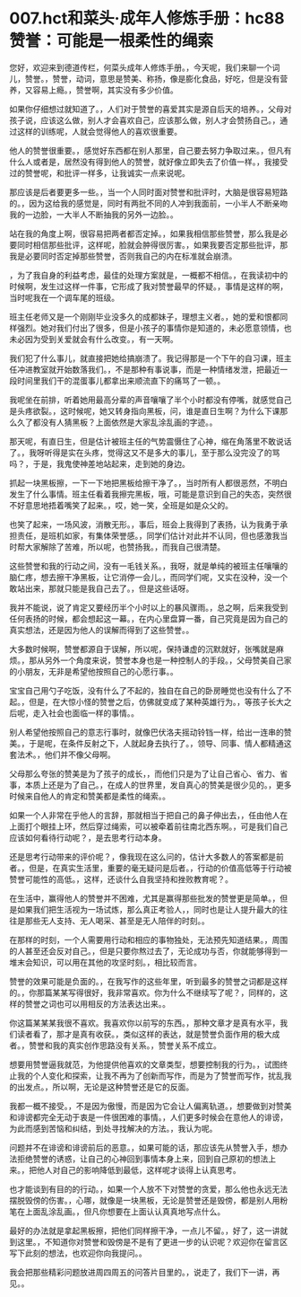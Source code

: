 # 007.hct和菜头·成年人修炼手册：hc88 赞誉：可能是一根柔性的绳索

您好，欢迎来到德道传栏，何菜头成年人修炼手册。，今天呢，我们来聊一个词儿，赞誉。，赞誉，动词，意思是赞美、称扬，像是膨化食品，好吃，但是没有营养，又容易上瘾。，赞誉啊，其实没有多少价值。

如果你仔细想过就知道了。，人们对于赞誉的喜爱其实是源自后天的培养。，父母对孩子说，应该这么做，别人才会喜欢自己，应该那么做，别人才会赞扬自己。，通过这样的训练呢，人就会觉得他人的喜欢很重要。

他人的赞誉很重要。，感觉好东西都在别人那里，自己要去努力争取过来。，但凡有什么人或者是，居然没有得到他人的赞誉，就好像立即失去了价值一样。，我接受过的赞誉呢，和批评一样多，让我诚实一点来说呢。

那应该是后者要更多一些。，当一个人同时面对赞誉和批评时，大脑是很容易短路的。，因为这给我的感觉是，同时有两批不同的人冲到我面前，一小半人不断亲吻我的一边脸，一大半人不断抽我的另外一边脸。。

站在我的角度上啊，很容易把两者都否定掉。，如果我相信那些赞誉，那么我是必要同时相信那些批评，这样呢，脸就会肿得很厉害。，如果我要否定那些批评，那我是必要同时否定掉那些赞誉，否则我自己的内在标准就会崩溃。

，为了我自身的利益考虑，最佳的处理方案就是，一概都不相信。，在我读初中的时候啊，发生过这样一件事，它形成了我对赞誉最早的怀疑。，事情是这样的啊，当时呢我在一个调车尾的班级。

班主任老师又是一个刚刚毕业没多久的成都妹子，理想主义者。，她的爱和恨都同样强烈。她对我们付出了很多，但是小孩子的事情你是知道的，未必愿意领情，也未必因为受到关爱就会有什么改变。，有一天啊。

我们犯了什么事儿，就直接把她给搞崩溃了。我记得那是一个下午的自习课，班主任冲进教室就开始数落我们。，不是那种有事说事，而是一种情绪发泄，把最近一段时间里我们干的混蛋事儿都拿出来顺流直下的痛骂了一顿。。

我呢坐在前排，听着她用最高分辈的声音嚷嚷了半个小时都没有停嘴，就感觉自己是头疼欲裂。，这时候呢，她又转身指向黑板，问，谁是直日生啊？为什么下课那么久了都没有人猜黑板？上面依然是大家乱涂乱画的字迹。。

那天呢，有直日生，但是估计被班主任的气势震慑住了心神，缩在角落里不敢说话了。，我呀听得是实在头疼，觉得这又不是多大的事儿，至于那么没完没了的骂吗？，于是，我鬼使神差地站起来，走到她的身边。

抓起一块黑板擦，一下一下地把黑板给擦干净了。，当时所有人都很恶然，不明白发生了什么事情。班主任看着我擦完黑板，哦，可能是意识到自己的失态，突然很不好意思地捂着嘴笑了起来。，哎，她一笑，全班是如是众父的。

也笑了起来，一场风波，消散无形。，事后，班会上我得到了表扬，认为我勇于承担责任，是班机如家，有集体荣誉感。，同学们估计对此并不认同，但也感激我当时帮大家解除了苦难，所以呢，也赞扬我。，而我自己很清楚。

这些赞誉和我的行动之间，没有一毛钱关系。，我呀，就是单纯的被班主任嚷嚷的脑仁疼，想去擦干净黑板，让它消停一会儿。，而同学们呢，又实在没种，没一个敢站出来，那就只能是我自己去了。，但是这些话呀。

我并不能说，说了肯定又要经历半个小时以上的暴风骤雨。，总之啊，后来我受到任何表扬的时候，都会想起这一幕。，在内心里盘算一番，自己究竟是因为自己的真实想法，还是因为他人的误解而得到了这些赞誉。。

大多数时候啊，赞誉都源自于误解，所以呢，保持谦虚的沉默就好，张嘴就是麻烦。，那从另外一个角度来说，赞誉本身也是一种控制人的手段。，父母赞美自己家的小朋友，无非是希望他按照自己的心愿行事。。

宝宝自己用勺子吃饭，没有什么了不起的，独自在自己的卧房睡觉也没有什么了不起。，但是，在大惊小怪的赞誉之后，仿佛就变成了某种英雄行为。，等孩子长大之后呢，走入社会也面临一样的事情。。

别人希望他按照自己的意志行事时，就像巴伏洛夫摇动铃铛一样，给出一连串的赞美。，于是呢，在条件反射之下，人就起身去执行了。，领导、同事、情人都精通这套法术。，他们并不像父母啊。

父母那么夸张的赞美是为了孩子的成长，，而他们只是为了让自己省心、省力、省事，本质上还是为了自己。，在成人的世界里，发自真心的赞美是很少见的。，更多时候来自他人的肯定和赞美都是柔性的绳索。。

如果一个人非常在乎他人的言辞，那就相当于把自己的鼻子伸出去，，任由他人在上面打个眼挂上环，然后穿过绳索，可以被牵着前往南北西东啊。，可是我们自己应该如何看待行动呢？，是去思考行动本身。

还是思考行动带来的评价呢？，像我现在这么问的，估计大多数人的答案都是前者。，但是，在真实生活里，重要的毫无疑问是后者。，行动的价值高低等于行动被赞誉可能性的高低。，这样，还谈什么自我坚持和挫败教育呢？。

在生活中，赢得他人的赞誉并不困难，尤其是赢得那些批发的赞誉更是简单。，但是如果我们把生活视为一场试炼，那么真正考验人，，同时也是让人提升最大的往往是那些无人支持、无人喝采、甚至是无人陪伴的时刻。。

在那样的时刻，一个人需要用行动和相应的事物独处，无法预先知道结果。，周围的人甚至还会反对自己。，但是只要你熬过去了，无论成功与否，你就能够得到一堆末会知识，可以用在其他的攻坚时刻。，相比较而言。

赞誉的效果可能是负面的。，在我写作的这些年里，听到最多的赞誉之词都是这样的。，你那篇某某写得很好，我非常喜欢。你为什么不继续写了呢？，同样的，这样的赞誉之词也可以用相反的方法表达出来。。

你这篇某某某我很不喜欢。我喜欢你以前写的东西。，那种文章才是真有水平，我们读者看了，那才是真有收获。，类似这样的表达，就是赞誉负面作用的极大成者。，赞誉和我的真实创作思路没有关系。，赞誉关系不成立。

想要用赞誉逼我就范，为他提供他喜欢的文章类型，想要控制我的行为。，试图终止我的个人变化和探索，让我不再为了创新而写作，而是为了赞誉而写作，扰乱我的出发点。，所以啊，无论是这种赞誉还是它的反面。

我都一概不接受。，不是因为傲慢，而是因为它会让人偏离轨道。，想要做到对赞美和诽谤都完全无动于衷是一件很困难的事情。，人们更多时候会在意他人的诽谤，为此而感到苦恼和纠结，到处寻找解决的方法。，我认为呢。

问题并不在诽谤和诽谤前后的恶意。，如果可能的话，那应该先从赞誉入手，想办法拒绝赞誉的诱惑，让自己的心神回到事情本身上来，回到自己原初的想法上来。，把他人对自己的影响降低到最低，这样呢才谈得上认真思考。

也才能谈到有目的的行动。，如果一个人放不下对赞誉的贪爱，那么他也永远无法摆脱毁傍的伤害。，心哪，就像是一块黑板，无论是赞誉还是毁傍，都是别人用粉笔在上面乱涂乱画。，但凡你想要在上面认认真真地写点什么。

最好的办法就是拿起黑板擦，把他们同样擦干净，一点儿不留。，好了，这一讲就到这里。，不知道你对赞誉和毁傍是不是有了更进一步的认识呢？欢迎你在留言区写下此刻的想法，也欢迎你向我提问。。

我会把那些精彩问题放进周四周五的问答片目里的。，说走了，我们下一讲，再见。。